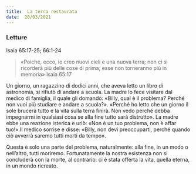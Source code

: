 ```yaml
---
title:  La terra restaurata
date:  20/03/2021
---
```


### Letture
Isaia 65:17-25; 66:1-24

> <p></p>
> «Poiché, ecco, io creo nuovi cieli e una nuova terra; non ci si ricorderà più delle cose di prima; esse non torneranno più in memoria» Isaia 65:17

Un giorno, un ragazzino di dodici anni, che aveva letto un libro di astronomia, si rifiutò di andare a scuola. La madre lo fece visitare dal medico di famiglia, il quale gli domandò: «Billy, qual è il problema? Perché non vuoi più studiare e andare a scuola?». «Perché ho letto che un giorno il sole brucerà tutto e la vita sulla terra finirà. Non vedo perché debba impegnarmi in qualsiasi cosa se alla fine tutto sarà distrutto». La madre ebbe una reazione isterica e urlò: «Non è un tuo problema, non è affar tuo!».Il medico sorrise e disse: «Billy, non devi preoccuparti, perché quando ciò avverrà saremo tutti morti da tempo».

Questa è solo una parte del problema, naturalmente: alla fine, in un modo o nell’altro, tutti moriremo. Fortunatamente la nostra esistenza non si concluderà con la morte, al contrario: ci è stata offerta la vita, quella eterna, in un mondo ricreato.
